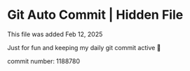 # Git Auto Commit | Hidden File

This file was added Feb 12, 2025

Just for fun and keeping my daily git commit active 🤪

commit number: 1188780
